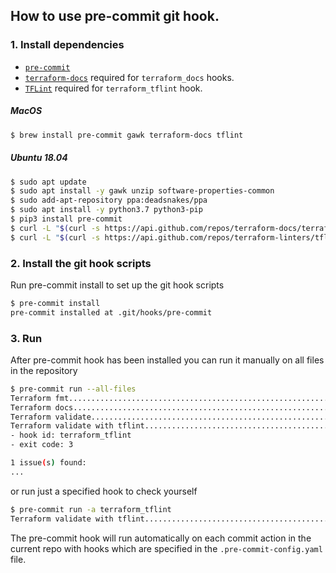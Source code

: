 ## How to use pre-commit git hook.

### 1. Install dependencies

* [`pre-commit`](https://pre-commit.com/#install)
* [`terraform-docs`](https://github.com/terraform-docs/terraform-docs) required for `terraform_docs` hooks.
* [`TFLint`](https://github.com/terraform-linters/tflint) required for `terraform_tflint` hook.

##### MacOS

```bash
$ brew install pre-commit gawk terraform-docs tflint
```

##### Ubuntu 18.04

```bash
$ sudo apt update
$ sudo apt install -y gawk unzip software-properties-common
$ sudo add-apt-repository ppa:deadsnakes/ppa
$ sudo apt install -y python3.7 python3-pip
$ pip3 install pre-commit
$ curl -L "$(curl -s https://api.github.com/repos/terraform-docs/terraform-docs/releases/latest | grep -o -E "https://.+?-linux-amd64.tar.gz")" > terraform-docs.tgz && tar xzf terraform-docs.tgz && chmod +x terraform-docs && $ sudo mv terraform-docs /usr/bin/
$ curl -L "$(curl -s https://api.github.com/repos/terraform-linters/tflint/releases/latest | grep -o -E "https://.+?_linux_amd64.zip")" > tflint.zip && unzip tflint.zip && rm tflint.zip && sudo mv tflint /usr/bin/
```

### 2. Install the git hook scripts
Run pre-commit install to set up the git hook scripts

```bash
$ pre-commit install
pre-commit installed at .git/hooks/pre-commit
```

### 3. Run

After pre-commit hook has been installed you can run it manually on all files in the repository

```bash
$ pre-commit run --all-files
Terraform fmt............................................................Passed
Terraform docs...........................................................Passed
Terraform validate.......................................................Passed
Terraform validate with tflint...........................................Failed
- hook id: terraform_tflint
- exit code: 3

1 issue(s) found:
...
```

or run just a specified hook to check yourself
```bash
$ pre-commit run -a terraform_tflint
Terraform validate with tflint...........................................Passed
```

The pre-commit hook will run automatically on each commit action in the current repo with hooks which are specified in the `.pre-commit-config.yaml` file.